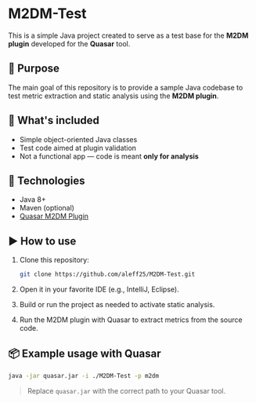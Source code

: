 # M2DM-Test

This is a simple Java project created to serve as a test base for the **M2DM plugin** developed for the **Quasar** tool.

## 🔧 Purpose

The main goal of this repository is to provide a sample Java codebase to test metric extraction and static analysis using the **M2DM plugin**.

## 🧪 What's included

- Simple object-oriented Java classes
- Test code aimed at plugin validation
- Not a functional app — code is meant **only for analysis**

## 🧰 Technologies

- Java 8+
- Maven (optional)
- [Quasar M2DM Plugin](https://github.com/aleff25/quasar-plugin-m2dm)

## ▶️ How to use

1. Clone this repository:
   ```bash
   git clone https://github.com/aleff25/M2DM-Test.git
   ```

2. Open it in your favorite IDE (e.g., IntelliJ, Eclipse).

3. Build or run the project as needed to activate static analysis.

4. Run the M2DM plugin with Quasar to extract metrics from the source code.

## 📦 Example usage with Quasar

```bash
java -jar quasar.jar -i ./M2DM-Test -p m2dm
```

> Replace `quasar.jar` with the correct path to your Quasar tool.

